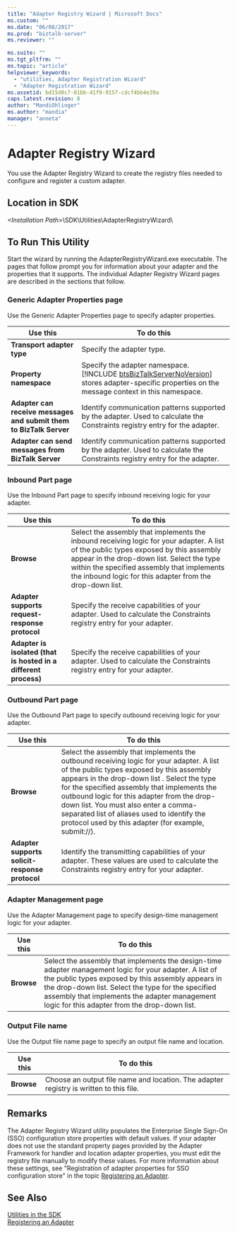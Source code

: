 ```yaml
---
title: "Adapter Registry Wizard | Microsoft Docs"
ms.custom: ""
ms.date: "06/08/2017"
ms.prod: "biztalk-server"
ms.reviewer: ""

ms.suite: ""
ms.tgt_pltfrm: ""
ms.topic: "article"
helpviewer_keywords: 
  - "utilities, Adapter Registration Wizard"
  - "Adapter Registration Wizard"
ms.assetid: bd15d0c7-01bb-41f9-9157-cdcf4bb4e39a
caps.latest.revision: 8
author: "MandiOhlinger"
ms.author: "mandia"
manager: "anneta"
---
```

# Adapter Registry Wizard
You use the Adapter Registry Wizard to create the registry files needed to configure and register a custom adapter.  

## Location in SDK  
 *\<Installation Path\>*\SDK\Utilities\AdapterRegistryWizard\  

## To Run This Utility  
 Start the wizard by running the AdapterRegistryWizard.exe executable. The pages that follow prompt you for information about your adapter and the properties that it supports. The individual Adapter Registry Wizard pages are described in the sections that follow.  

### Generic Adapter Properties page  
 Use the Generic Adapter Properties page to specify adapter properties.  


|                                    Use this                                     |                                                                                           To do this                                                                                            |
|---------------------------------------------------------------------------------|-------------------------------------------------------------------------------------------------------------------------------------------------------------------------------------------------|
|                     <strong>Transport adapter type</strong>                     |                                                                                    Specify the adapter type.                                                                                    |
|                       <strong>Property namespace</strong>                       | Specify the adapter namespace. [!INCLUDE [btsBizTalkServerNoVersion](../includes/btsbiztalkservernoversion-md.md)] stores adapter-specific properties on the message context in this namespace. |
| <strong>Adapter can receive messages and submit them to BizTalk Server</strong> |                                   Identify communication patterns supported by the adapter. Used to calculate the Constraints registry entry for the adapter.                                   |
|         <strong>Adapter can send messages from BizTalk Server</strong>          |                                   Identify communication patterns supported by the adapter. Used to calculate the Constraints registry entry for the adapter.                                   |

### Inbound Part page  
 Use the Inbound Part page to specify inbound receiving logic for your adapter.  

|Use this|To do this|  
|--------------|----------------|  
|**Browse**|Select the assembly that implements the inbound receiving logic for your adapter. A list of the public types exposed by this assembly appear in the drop-down list. Select the type within the specified assembly that implements the inbound logic for this adapter from the drop-down list.|  
|**Adapter supports request-response protocol**|Specify the receive capabilities of your adapter. Used to calculate the Constraints registry entry for your adapter.|  
|**Adapter is isolated (that is hosted in a different process)**|Specify the receive capabilities of your adapter. Used to calculate the Constraints registry entry for your adapter.|  

### Outbound Part page  
 Use the Outbound Part page to specify outbound receiving logic for your adapter.  

|Use this|To do this|  
|--------------|----------------|  
|**Browse**|Select the assembly that implements the outbound receiving logic for your adapter. A list of the public types exposed by this assembly appears in the drop-down list . Select the type for the specified assembly that implements the outbound logic for this adapter from the drop-down list. You must also enter a comma-separated list of aliases used to identify the protocol used by this adapter (for example, submit://).|  
|**Adapter supports solicit-response protocol**|Identify the transmitting capabilities of your adapter. These values are used to calculate the Constraints registry entry for your adapter.|  

### Adapter Management page  
 Use the Adapter Management page to specify design-time management logic for your adapter.  

|Use this|To do this|  
|--------------|----------------|  
|**Browse**|Select the assembly that implements the design-time adapter management logic for your adapter. A list of the public types exposed by this assembly appears in the drop-down list. Select the type for the specified assembly that implements the adapter management logic for this adapter from the drop-down list.|  

### Output File name  
 Use the Output file name page to specify an output file name and location.  

|Use this|To do this|  
|--------------|----------------|  
|**Browse**|Choose an output file name and location. The adapter registry is written to this file.|  

## Remarks  
 The Adapter Registry Wizard utility populates the Enterprise Single Sign-On (SSO) configuration store properties with default values. If your adapter does not use the standard property pages provided by the Adapter Framework for handler and location adapter properties, you must edit the registry file manually to modify these values. For more information about these settings, see "Registration of adapter properties for SSO configuration store" in the topic [Registering an Adapter](../core/registering-an-adapter.md).  

## See Also  
 [Utilities in the SDK](../core/utilities-in-the-sdk.md)   
 [Registering an Adapter](../core/registering-an-adapter.md)